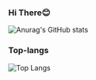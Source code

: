 ### Hi There😊
![Anurag's GitHub stats](https://github-readme-stats.vercel.app/api?username=codingbeom&show_icons=true&theme=monokai)
### Top-langs
![Top Langs](https://github-readme-stats.vercel.app/api/top-langs/?username=codingbeom&theme=monokai&card_width=300)


<!--
**codingbeom/codingbeom** is a ✨ _special_ ✨ repository because its `README.md` (this file) appears on your GitHub profile.

Here are some ideas to get you started:

- 🔭 I’m currently working on ...
- 🌱 I’m currently learning ...
- 👯 I’m looking to collaborate on ...
- 🤔 I’m looking for help with ...
- 💬 Ask me about ...
- 📫 How to reach me: ...
- 😄 Pronouns: ...
- ⚡ Fun fact: ...
-->
